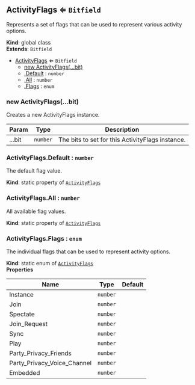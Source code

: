 <a name="ActivityFlags"></a>

## ActivityFlags ⇐ <code>Bitfield</code>
Represents a set of flags that can be used to represent various activity options.

**Kind**: global class  
**Extends**: <code>Bitfield</code>  

* [ActivityFlags](#ActivityFlags) ⇐ <code>Bitfield</code>
    * [new ActivityFlags(...bit)](#new_ActivityFlags_new)
    * [.Default](#ActivityFlags.Default) : <code>number</code>
    * [.All](#ActivityFlags.All) : <code>number</code>
    * [.Flags](#ActivityFlags.Flags) : <code>enum</code>

<a name="new_ActivityFlags_new"></a>

### new ActivityFlags(...bit)
Creates a new ActivityFlags instance.


| Param | Type | Description |
| --- | --- | --- |
| ...bit | <code>number</code> | The bits to set for this ActivityFlags instance. |

<a name="ActivityFlags.Default"></a>

### ActivityFlags.Default : <code>number</code>
The default flag value.

**Kind**: static property of [<code>ActivityFlags</code>](#ActivityFlags)  
<a name="ActivityFlags.All"></a>

### ActivityFlags.All : <code>number</code>
All available flag values.

**Kind**: static property of [<code>ActivityFlags</code>](#ActivityFlags)  
<a name="ActivityFlags.Flags"></a>

### ActivityFlags.Flags : <code>enum</code>
The individual flags that can be used to represent activity options.

**Kind**: static enum of [<code>ActivityFlags</code>](#ActivityFlags)  
**Properties**

| Name | Type | Default |
| --- | --- | --- |
| Instance | <code>number</code> | <code></code> | 
| Join | <code>number</code> | <code></code> | 
| Spectate | <code>number</code> | <code></code> | 
| Join_Request | <code>number</code> | <code></code> | 
| Sync | <code>number</code> | <code></code> | 
| Play | <code>number</code> | <code></code> | 
| Party_Privacy_Friends | <code>number</code> | <code></code> | 
| Party_Privacy_Voice_Channel | <code>number</code> | <code></code> | 
| Embedded | <code>number</code> | <code></code> | 

